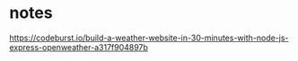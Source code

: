 # notes


https://codeburst.io/build-a-weather-website-in-30-minutes-with-node-js-express-openweather-a317f904897b
